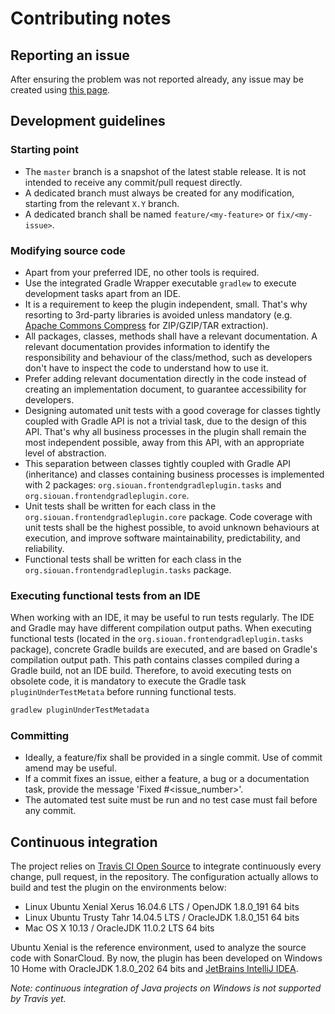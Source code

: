 # Contributing notes

## Reporting an issue

After ensuring the problem was not reported already, any issue may be created using [this page][issues].

## Development guidelines

### Starting point

- The `master` branch is a snapshot of the latest stable release. It is not intended to receive any commit/pull request
directly.
- A dedicated branch must always be created for any modification, starting from the relevant `X.Y` branch.
- A dedicated branch shall be named `feature/<my-feature>` or `fix/<my-issue>`.

### Modifying source code

- Apart from your preferred IDE, no other tools is required.
- Use the integrated Gradle Wrapper executable `gradlew` to execute development tasks apart from an IDE.
- It is a requirement to keep the plugin independent, small. That's why resorting to 3rd-party libraries is avoided
unless mandatory (e.g. [Apache Commons Compress][apache-commons-compress] for ZIP/GZIP/TAR extraction).
- All packages, classes, methods shall have a relevant documentation. A relevant documentation provides information to
identify the responsibility and behaviour of the class/method, such as developers don't have to inspect the code to
understand how to use it.
- Prefer adding relevant documentation directly in the code instead of creating an implementation document, to guarantee
accessibility for developers.
- Designing automated unit tests with a good coverage for classes tightly coupled with Gradle API is not a
trivial task, due to the design of this API. That's why all business processes in the plugin shall remain the most
independent possible, away from this API, with an appropriate level of abstraction.
- This separation between classes tightly coupled with Gradle API (inheritance) and classes containing business
processes is implemented with 2 packages: `org.siouan.frontendgradleplugin.tasks` and
`org.siouan.frontendgradleplugin.core`. 
- Unit tests shall be written for each class in the `org.siouan.frontendgradleplugin.core` package. Code coverage with
unit tests shall be the highest possible, to avoid unknown behaviours at execution, and improve software
maintainability, predictability, and reliability.
- Functional tests shall be written for each class in the `org.siouan.frontendgradleplugin.tasks` package.

### Executing functional tests from an IDE

When working with an IDE, it may be useful to run tests regularly. The IDE and Gradle may have different compilation
output paths. When executing functional tests (located in the `org.siouan.frontendgradleplugin.tasks` package),
concrete Gradle builds are executed, and are based on Gradle's compilation output path. This path contains classes
compiled during a Gradle build, not an IDE build. Therefore, to avoid executing tests on obsolete code, it is mandatory
to execute the Gradle task `pluginUnderTestMetata` before running functional tests.

```sh
gradlew pluginUnderTestMetadata

```

### Committing

- Ideally, a feature/fix shall be provided in a single commit. Use of commit amend may be useful.
- If a commit fixes an issue, either a feature, a bug or a documentation task, provide the message
'Fixed #<issue_number>'.
- The automated test suite must be run and no test case must fail before any commit.

## Continuous integration

The project relies on [Travis CI Open Source][travis] to integrate continuously every change, pull request, in the
repository. The configuration actually allows to build and test the plugin on the environments below:

- Linux Ubuntu Xenial Xerus 16.04.6 LTS / OpenJDK 1.8.0_191 64 bits
- Linux Ubuntu Trusty Tahr 14.04.5 LTS / OracleJDK 1.8.0_151 64 bits
- Mac OS X 10.13 / OracleJDK 11.0.2 LTS 64 bits

Ubuntu Xenial is the reference environment, used to analyze the source code with SonarCloud. By now, the plugin has been
developed on Windows 10 Home with OracleJDK 1.8.0_202 64 bits and [JetBrains IntelliJ IDEA][intellij].

*Note: continuous integration of Java projects on Windows is not supported by Travis yet.*

[apache-commons-compress]: <https://commons.apache.org/proper/commons-compress/> (Apache Commons Compress)
[intellij]: <https://www.jetbrains.com/idea/> (IntelliJ IDEA)
[issues]: <https://github.com/Siouan/frontend-gradle-plugin/issues> (Issues)
[travis]: <https://travis-ci.org/> (Travis CI Open Source)
